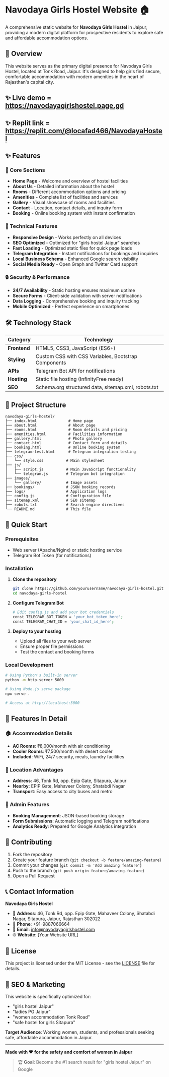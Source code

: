 # Navodaya Girls Hostel Website 🏠

A comprehensive static website for **Navodaya Girls Hostel** in Jaipur, providing a modern digital platform for prospective residents to explore safe and affordable accommodation options.

## 🎯 Overview

This website serves as the primary digital presence for Navodaya Girls Hostel, located at Tonk Road, Jaipur. It's designed to help girls find secure, comfortable accommodation with modern amenities in the heart of Rajasthan's capital city.

## ✨ Live demo = https://navodayagirlshostel.page.gd
## ✨ Replit link = https://replit.com/@locafad466/NavodayaHostel

## ✨ Features

### 🏡 Core Sections
- **Home Page** - Welcome and overview of hostel facilities
- **About Us** - Detailed information about the hostel
- **Rooms** - Different accommodation options and pricing
- **Amenities** - Complete list of facilities and services
- **Gallery** - Visual showcase of rooms and facilities
- **Contact** - Location, contact details, and inquiry form
- **Booking** - Online booking system with instant confirmation

### 🚀 Technical Features
- **Responsive Design** - Works perfectly on all devices
- **SEO Optimized** - Optimized for "girls hostel Jaipur" searches
- **Fast Loading** - Optimized static files for quick page loads
- **Telegram Integration** - Instant notifications for bookings and inquiries
- **Local Business Schema** - Enhanced Google search visibility
- **Social Media Ready** - Open Graph and Twitter Card support

### 🔒 Security & Performance
- **24/7 Availability** - Static hosting ensures maximum uptime
- **Secure Forms** - Client-side validation with server notifications
- **Data Logging** - Comprehensive booking and inquiry tracking
- **Mobile Optimized** - Perfect experience on smartphones

## 🛠️ Technology Stack

| Category | Technology |
|----------|------------|
| **Frontend** | HTML5, CSS3, JavaScript (ES6+) |
| **Styling** | Custom CSS with CSS Variables, Bootstrap Components |
| **APIs** | Telegram Bot API for notifications |
| **Hosting** | Static file hosting (InfinityFree ready) |
| **SEO** | Schema.org structured data, sitemap.xml, robots.txt |

## 📁 Project Structure

```
navodaya-girls-hostel/
├── index.html              # Home page
├── about.html              # About page
├── rooms.html              # Room details and pricing
├── amenities.html          # Facilities information
├── gallery.html            # Photo gallery
├── contact.html            # Contact form and details
├── booking.html            # Online booking system
├── telegram-test.html      # Telegram integration testing
├── css/
│   └── style.css          # Main stylesheet
├── js/
│   ├── script.js          # Main JavaScript functionality
│   └── telegram.js        # Telegram bot integration
├── images/
│   └── gallery/           # Image assets
├── bookings/              # JSON booking records
├── logs/                  # Application logs
├── config.js              # Configuration file
├── sitemap.xml            # SEO sitemap
├── robots.txt             # Search engine directives
└── README.md              # This file
```

## 🚀 Quick Start

### Prerequisites
- Web server (Apache/Nginx) or static hosting service
- Telegram Bot Token (for notifications)

### Installation

1. **Clone the repository**
   ```bash
   git clone https://github.com/yourusername/navodaya-girls-hostel.git
   cd navodaya-girls-hostel
   ```

2. **Configure Telegram Bot**
   ```bash
   # Edit config.js and add your bot credentials
   const TELEGRAM_BOT_TOKEN = 'your_bot_token_here';
   const TELEGRAM_CHAT_ID = 'your_chat_id_here';
   ```

3. **Deploy to your hosting**
   - Upload all files to your web server
   - Ensure proper file permissions
   - Test the contact and booking forms

### Local Development

```bash
# Using Python's built-in server
python -m http.server 5000

# Using Node.js serve package
npx serve .

# Access at http://localhost:5000
```

## 📱 Features In Detail

### 🏠 Accommodation Details
- **AC Rooms**: ₹8,000/month with air conditioning
- **Cooler Rooms**: ₹7,500/month with desert cooler
- **Included**: WiFi, 24/7 security, meals, laundry facilities

### 📍 Location Advantages
- **Address**: 46, Tonk Rd, opp. Epip Gate, Sitapura, Jaipur
- **Nearby**: EPIP Gate, Mahaveer Colony, Shatabdi Nagar
- **Transport**: Easy access to city buses and metro

### 🔧 Admin Features
- **Booking Management**: JSON-based booking storage
- **Form Submissions**: Automatic logging and Telegram notifications
- **Analytics Ready**: Prepared for Google Analytics integration

## 🤝 Contributing

1. Fork the repository
2. Create your feature branch (`git checkout -b feature/amazing-feature`)
3. Commit your changes (`git commit -m 'Add amazing feature'`)
4. Push to the branch (`git push origin feature/amazing-feature`)
5. Open a Pull Request

## 📞 Contact Information

**Navodaya Girls Hostel**
- 📍 **Address**: 46, Tonk Rd, opp. Epip Gate, Mahaveer Colony, Shatabdi Nagar, Sitapura, Jaipur, Rajasthan 302022
- 📱 **Phone**: +91-9887066664
- 📧 **Email**: info@navodayagirlshostel.com
- 🌐 **Website**: [Your Website URL]

## 📄 License

This project is licensed under the MIT License - see the [LICENSE](LICENSE) file for details.

## 🎯 SEO & Marketing

This website is specifically optimized for:
- "girls hostel Jaipur"
- "ladies PG Jaipur"
- "women accommodation Tonk Road"
- "safe hostel for girls Sitapura"

**Target Audience**: Working women, students, and professionals seeking safe, affordable accommodation in Jaipur.

---

**Made with ❤️ for the safety and comfort of women in Jaipur**

> 🏆 **Goal**: Become the #1 search result for "girls hostel Jaipur" on Google
